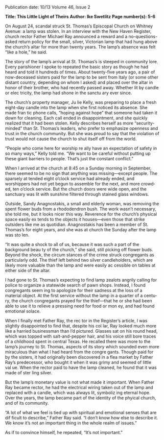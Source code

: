 Publication date: 10/13
Volume 46, Issue 2

**Title: This Little Light of Theirs**
**Author: Ike Swetlitz**
**Page number(s): 5-6**

On August 24, scandal struck St. Thomas’s 
Episcopal Church on Whitney Avenue: a 
lamp was stolen. In an interview with the 
New Haven Register, church rector Father 
Michael Ray announced a reward and a 
no-questions-asked return policy for the 
small, silver, Victorian lamp that had hung 
above the church’s altar for more than 
twenty years. The lamp’s absence was felt 
“like a hole,” he said.

The story of the lamp’s arrival at St. 
Thomas’s is steeped in community lore. 
Every parishioner I spoke to repeated the 
basic story as though he had heard and told 
it hundreds of times. About twenty-five 
years ago, a pair of now-deceased sisters 
paid for the lamp to be sent from Italy (or 
some other distant country, depending on 
whom I asked) and placed over the altar in 
honor of their brother, who had recently 
passed away. Whether lit by candle or elec­
tricity, the lamp had shone in the sanctu­
ary ever since.

The church’s property manager, Ju­
lie Kelly, was preparing to place a fresh 
eight-day candle into the lamp when she 
first noticed its absence. She made fran­
tic phone calls, “hoping against hope” that 
someone had taken it down for cleaning. 
Each call ended in disappointment, and she 
quickly realized that it had been stolen. 
Kelly describes herself as more “security-
minded” than St. Thomas’s leaders, who 
prefer to emphasize openness and trust in 
the church community. But she was proud 
to say that the violation of trust would not 
cause the church to shut itself off from the 
world. 

“People who come here for worship re­
ally have an expectation of safety in so 
many ways,” Kelly told me. “We want to 
be careful without putting up these giant 
barriers to people. That’s just the constant 
conflict.”

When I arrived at the church at 8:45 
on a Sunday morning in September, there 
seemed to be no sign that anything was 
missing—except people. The sparsely at­
tended eight o’clock service had already 
ended, and worshippers had not yet begun 
to assemble for the next, and more crowd­
ed, ten o’clock service. But the church doors 
were wide open, and the sanctuary was 
lit with sunshine filtered through stained 
glass windows. 

Outside, Sandy Anagnostakis, a small 
and elderly woman, was removing the 
spent flower buds from a rhododendron 
bush. The work wasn’t necessary, she told 
me, but it looks nicer this way. Reverence 
for the church’s physical space easily ex­
tends to the objects it houses—even those 
that strike outsiders like me as quotidian. 
Anagnostakis has been a member of St. 
Thomas’s for eight years, and she was at 
church the Sunday after the lamp was sto­
len. 

“It was quite a shock to all of us, because 
it was such a part of the background beau­
ty of the church,” she said, still picking off 
flower buds. Beyond the shock, the circum­
stances of the crime struck congregants as 
particularly odd. The thief left behind two 
silver candleholders, which are likely more 
valuable than the lamp and were easily ac­
cessible on tables at either side of the altar.

I had gone to St. Thomas’s expecting to 
find lamp zealots angrily calling for police 
to organize a statewide search of pawn­
shops. Instead, I found congregants seem­
ing to apologize for their sadness at the 
loss of a material object. At the first service 
without the lamp in a quarter of a centu­
ry, the church congregants prayed for the 
thief—that he or she had been able to use it 
to relieve a pressing need for food or mon­
ey, and had found emotional solace.

When I finally met Father Ray, the rec­
tor in the Register’s article, I was slightly 
disappointed to find that, despite his col­
lar, Ray looked much more like a harried 
businessman than I’d pictured. Glasses sat 
on his round head, which was topped with 
salt-and-pepper hair, and his voice still 
bore traces of a childhood spent in central 
Texas. He recalled there was more to the 
lamp’s journey to St. Thomas, aspects of its 
story which sounded even more miraculous 
than what I had heard from the congre­
gants. Though paid for by the sisters, it had 
originally been discovered in a flea market 
by Father Ray’s predecessor, who bought it 
when it was grimy and seemed of little val­
ue. When the rector paid to have the lamp 
cleaned, he found that it was made of ster­
ling silver. 

But the lamp’s monetary value is not 
what made it important. When Father Ray 
became rector, he had the electrical wiring 
taken out of the lamp and replaced with 
a candle, which was always lit, symboliz­
ing eternal hope. Over the years, the lamp 
became part of the identity of the phyical 
church, and of its community.

“A lot of what we feel is tied up with 
spiritual and emotional senses that are dif­
ficult to describe,” Father Ray said. “I don’t 
know how else to describe it. We know it’s 
not an important thing in the whole realm 
of issues.” 

As if to convince himself, he repeated, 
“It’s not important.”